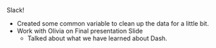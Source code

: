 Slack!

- Created some common variable to clean up the data for a little bit.
- Work with Olivia on Final presentation Slide
    - Talked about what we have learned about Dash.
